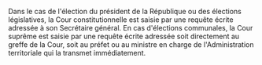 Dans le cas de l'élection du président de la République ou des élections législatives, la Cour constitutionnelle est saisie par une requête écrite adressée à son Secrétaire général.
En cas d'élections communales, la Cour suprême est saisie par une requête écrite adressée soit directement au greffe de la Cour, soit au préfet ou au ministre en charge de l'Administration territoriale qui la transmet immédiatement.